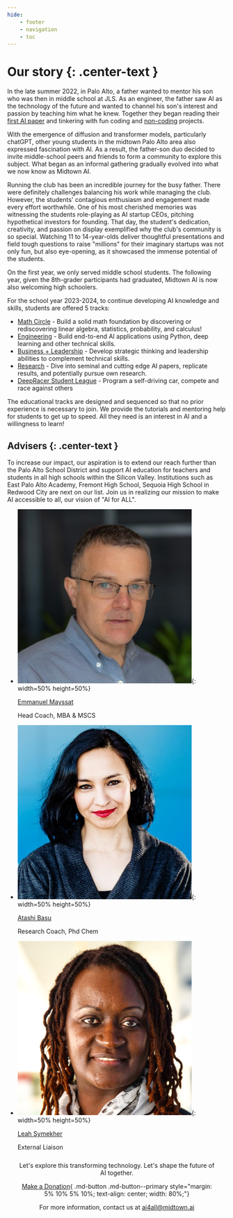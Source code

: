 ```yaml
---
hide:
    - footer
    - navigation
    - toc
---
```

# Our story {: .center-text }


In the late summer 2022, in Palo Alto, a father wanted to mentor his son who was then in middle school at JLS. As an engineer, the father saw AI as the technology of the future and wanted to channel his son's interest and passion by teaching him what he knew. Together they began reading their [first AI paper](https://rachit-dubey.github.io/humanRL_website/) and tinkering with fun coding and [non-coding](https://cola.midtown.ai/) projects.

With the emergence of diffusion and transformer models, particularly chatGPT, other young students in the midtown Palo Alto area also expressed fascination with AI. As a result, the father-son duo decided to invite middle-school peers and friends to form a community to explore this subject. What began as an informal gathering gradually evolved into what we now know as Midtown AI.

Running the club has been an incredible journey for the busy father. There were definitely challenges balancing his work while managing the club. However, the students' contagious enthusiasm and engagement made every effort worthwhile. One of his most cherished memories was witnessing the students role-playing as AI startup CEOs, pitching hypothetical investors for founding. That day, the student's dedication, creativity, and passion on display exemplified why the club's community is so special. Watching 11 to 14-year-olds deliver thoughtful presentations and field tough questions to raise "millions" for their imaginary startups was not only fun, but also eye-opening, as it showcased the immense potential of the students.

On the first year, we only served middle school students. The following year, given the 8th-grader participants had graduated, Midtown AI is now also welcoming high schoolers.

For the school year 2023-2024, to continue developing AI knowledge and skills, students are offered 5 tracks:

* [Math Circle](/tracks/math_circle.md#) - Build a solid math foundation by discovering or rediscovering linear algebra, statistics, probability, and calculus!
* [Engineering](/tracks/engineering.md) - Build end-to-end AI applications using Python, deep learning and other technical skills.
* [Business + Leadership](/tracks/business.md#) - Develop strategic thinking and leadership abilities to complement technical skills.
* [Research](/tracks/research.md#) - Dive into seminal and cutting edge AI papers, replicate results, and potentially pursue own research.
* [DeepRacer Student League](/tracks/deepracer.md#) - Program a self-driving car, compete and race against others

The educational tracks are designed and sequenced so that no prior experience is necessary to join. We provide the tutorials and mentoring help for students to get up to speed. All they need is an interest in AI and a willingness to learn!

## Advisers {: .center-text }

To increase our impact, our aspiration is to extend our reach further than the Palo Alto School District and support AI education for teachers and students in all high schools within the Silicon Valley. Institutions such as East Palo Alto Academy, Fremont High School, Sequoia High School in Redwood City are next on our list. Join us in realizing our mission to make AI accessible to all, our vision of "AI for ALL".

<div class="grid cards center-text" markdown>

-   ![](img/advisers/emmanuel_mayssat.jpeg){: width=50% height=50%}

    [Emmanuel Mayssat](https://www.linkedin.com/in/emayssat/)

    Head Coach, MBA & MSCS

-   ![](img/advisers/atashi_basu.jpeg){: width=50% height=50%}

    [Atashi Basu](https://www.linkedin.com/in/atashi-basu-079a934/)

    Research Coach, Phd Chem

-   ![](img/advisers/leah_symekher.jpeg){: width=50% height=50%}

    [Leah Symekher](https://www.linkedin.com/in/lsymek/)

    External Liaison

<!--
-   ![](img/advisers/kai_kam.jpeg){: width=50% height=50%}

    [Kai Kam](https://www.linkedin.com/in/kaikam/)

    Engineering Coach, BCS

-   ![](img/advisers/headshoot_silhouette.png){: width=50% height=50%}

    You?
-->
</div>

<div style="margin: 5%; text-align: center;" markdown>

Let's explore this transforming technology. Let's shape the future of AI together.

[Make a Donation](https://donate.stripe.com/00gbL46JP50K0YE9AD){ .md-button .md-button--primary style="margin: 5% 10% 5% 10%; text-align: center; width: 80%;"}

For more information, contact us at [ai4all@midtown.ai](mailto:ai4all@midtown.ai)

</div>
